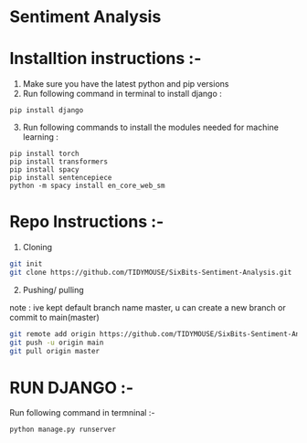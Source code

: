 # Sentiment Analysis
# Installtion instructions :-
1. Make sure you have the latest python and pip versions
2. Run following command in terminal to install django :

```shell
pip install django
```

3. Run following commands to install the modules needed for machine learning :

```shell
pip install torch
pip install transformers
pip install spacy
pip install sentencepiece
python -m spacy install en_core_web_sm
```

# Repo Instructions :-

1. Cloning

```bash
git init
git clone https://github.com/TIDYMOUSE/SixBits-Sentiment-Analysis.git
```

2. Pushing/ pulling

note : ive kept default branch name master, u can create a new branch or commit to main(master)

```bash
git remote add origin https://github.com/TIDYMOUSE/SixBits-Sentiment-Analysis.git
git push -u origin main
git pull origin master
```

# RUN DJANGO :-

Run following command in termninal :-

```shell
python manage.py runserver
```

